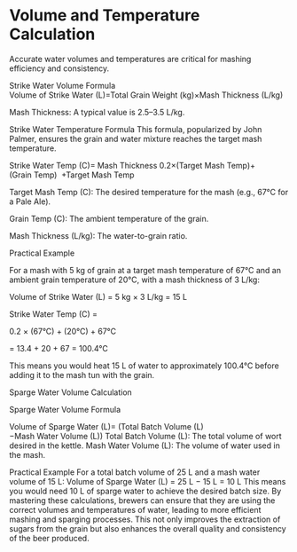 # Volume and Temperature Calculation

Accurate water volumes and temperatures are critical for mashing efficiency and consistency.

Strike Water Volume Formula
Volume of Strike Water (L)=Total Grain Weight (kg)×Mash Thickness (L/kg)

Mash Thickness: A typical value is 2.5–3.5 L/kg.

Strike Water Temperature Formula
This formula, popularized by John Palmer, ensures the grain and water mixture reaches the target mash temperature.

Strike Water Temp (C)=
Mash Thickness
0.2×(Target Mash Temp)+(Grain Temp)
​
 +Target Mash Temp

Target Mash Temp (C): The desired temperature for the mash (e.g., 67°C for a Pale Ale).

Grain Temp (C): The ambient temperature of the grain.

Mash Thickness (L/kg): The water-to-grain ratio.

Practical Example

For a mash with 5 kg of grain at a target mash temperature of 67°C and an ambient grain temperature of 20°C, with a mash thickness of 3 L/kg:

Volume of Strike Water (L) = 5 kg × 3 L/kg = 15 L

Strike Water Temp (C) =

0.2 × (67°C) + (20°C) + 67°C

= 13.4 + 20 + 67 = 100.4°C

This means you would heat 15 L of water to approximately 100.4°C before adding it to the mash tun with the grain.

Sparge Water Volume Calculation

Sparge Water Volume Formula

Volume of Sparge Water (L)=
(Total Batch Volume (L)−Mash Water Volume (L))
Total Batch Volume (L): The total volume of wort desired in the kettle.
Mash Water Volume (L): The volume of water used in the mash.

Practical Example
For a total batch volume of 25 L and a mash water volume of 15 L:
Volume of Sparge Water (L) = 25 L − 15 L = 10 L
This means you would need 10 L of sparge water to achieve the desired batch size.
By mastering these calculations, brewers can ensure that they are using the correct volumes and temperatures of water, leading to more efficient mashing and sparging processes. This not only improves the extraction of sugars from the grain but also enhances the overall quality and consistency of the beer produced.

